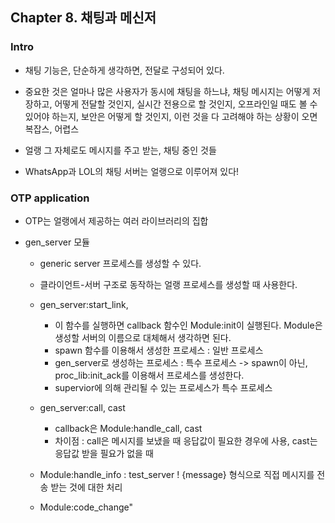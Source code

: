 ## Chapter 8. 채팅과 메신저

### Intro

* 채팅 기능은, 단순하게 생각하면, 전달로 구성되어 있다.

* 중요한 것은 얼마나 많은 사용자가 동시에 채팅을 하느냐, 채팅 메시지는 어떻게 저장하고, 어떻게 전달할 것인지, 실시간 전용으로 할 것인지, 오프라인일 때도 볼 수 있어야 하는지, 보안은 어떻게 할 것인지, 이런 것을 다 고려해야 하는 상황이 오면 복잡스, 어렵스

* 얼랭 그 자체로도 메시지를 주고 받는, 채팅 중인 것들

* WhatsApp과 LOL의 채팅 서버는 얼랭으로 이루어져 있다!


### OTP application

* OTP는 얼랭에서 제공하는 여러 라이브러리의 집합

* gen_server 모듈

    * generic server 프로세스를 생성할 수 있다. 
    * 클라이언트-서버 구조로 동작하는 얼랭 프로세스를 생성할 때 사용한다.
    
    * gen_server:start_link, 
        * 이 함수를 실행하면 callback 함수인 Module:init이 실행된다. Module은 생성할 서버의 이름으로 대체해서 생각하면 된다.
        * spawn 함수를 이용해서 생성한 프로세스 : 일반 프로세스
        * gen_server로 생성하는 프로세스 : 특수 프로세스 -> spawn이 아닌, proc_lib:init_ack를 이용해서 프로세스를 생성한다. 
        * supervior에 의해 관리될 수 있는 프로세스가 특수 프로세스

    * gen_server:call, cast
        * callback은 Module:handle_call, cast
        * 차이점 : call은 메시지를 보냈을 때 응답값이 필요한 경우에  사용, cast는 응답값 받을 필요가 없을 때 
    
    * Module:handle_info : test_server ! {message} 형식으로 직접 메시지를 전송 받는 것에 대한 처리 

    * Module:code_change" 

